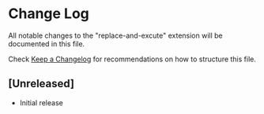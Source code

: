 # Change Log
All notable changes to the "replace-and-excute" extension will be documented in this file.

Check [Keep a Changelog](http://keepachangelog.com/) for recommendations on how to structure this file.

## [Unreleased]
- Initial release